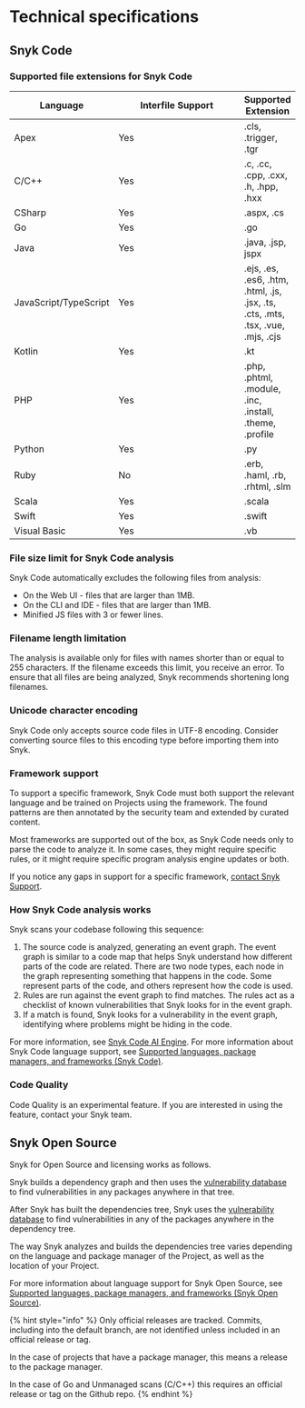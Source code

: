 # Technical specifications

## Snyk Code

### Supported file extensions for Snyk Code

<table><thead><tr><th>Language</th><th width="215">Interfile Support</th><th>Supported Extension</th></tr></thead><tbody><tr><td>Apex</td><td>Yes</td><td>.cls, .trigger, .tgr</td></tr><tr><td>C/C++</td><td>Yes</td><td>.c, .cc, .cpp, .cxx, .h, .hpp, .hxx</td></tr><tr><td>CSharp</td><td>Yes</td><td>.aspx, .cs</td></tr><tr><td>Go</td><td>Yes</td><td>.go</td></tr><tr><td>Java</td><td>Yes</td><td>.java, .jsp, jspx</td></tr><tr><td>JavaScript/TypeScript</td><td>Yes</td><td>.ejs, .es, .es6, .htm, .html, .js, .jsx, .ts, .cts, .mts, .tsx, .vue, .mjs, .cjs</td></tr><tr><td>Kotlin</td><td>Yes</td><td>.kt</td></tr><tr><td>PHP</td><td>Yes</td><td>.php, .phtml, .module, .inc, .install, .theme, .profile</td></tr><tr><td>Python</td><td>Yes</td><td>.py</td></tr><tr><td>Ruby</td><td>No</td><td>.erb, .haml, .rb, .rhtml, .slm</td></tr><tr><td>Scala</td><td>Yes</td><td>.scala</td></tr><tr><td>Swift</td><td>Yes</td><td>.swift</td></tr><tr><td>Visual Basic</td><td>Yes</td><td>.vb</td></tr></tbody></table>

### File size limit for Snyk Code analysis

Snyk Code automatically excludes the following files from analysis:

* On the Web UI - files that are larger than 1MB.
* On the CLI and IDE - files that are larger than 1MB.
* Minified JS files with 3 or fewer lines.

### Filename length limitation

The analysis is available only for files with names shorter than or equal to 255 characters. If the filename exceeds this limit, you receive an error. To ensure that all files are being analyzed, Snyk recommends shortening long filenames.

### Unicode character encoding

Snyk Code only accepts source code files in UTF-8 encoding. Consider converting source files to this encoding type before importing them into Snyk.

### Framework support

To support a specific framework, Snyk Code must both support the relevant language and be trained on Projects using the framework. The found patterns are then annotated by the security team and extended by curated content.

Most frameworks are supported out of the box, as Snyk Code needs only to parse the code to analyze it. In some cases, they might require specific rules, or it might require specific program analysis engine updates or both.

If you notice any gaps in support for a specific framework, [contact Snyk Support](https://support.snyk.io/hc/en-us/requests/new).

### How Snyk Code analysis works

Snyk scans your codebase following this sequence:

1. The source code is analyzed, generating an event graph. The event graph is similar to a code map that helps Snyk understand how different parts of the code are related. There are two node types, each node in the graph representing something that happens in the code. Some represent parts of the code, and others represent how the code is used.
2. Rules are run against the event graph to find matches. The rules act as a checklist of known vulnerabilities that Snyk looks for in the event graph.
3. If a match is found, Snyk looks for a vulnerability in the event graph, identifying where problems might be hiding in the code.

For more information, see [Snyk Code AI Engine](../scan-with-snyk/snyk-code/#ai-engine). For more information about Snyk Code language support, see [Supported languages, package managers, and frameworks (Snyk Code)](./#code-analysis-snyk-code).

### Code Quality

Code Quality is an experimental feature. If you are interested in using the feature, contact your Snyk team.

## Snyk Open Source

Snyk for Open Source and licensing works as follows.

Snyk builds a dependency graph and then uses the [vulnerability database](https://snyk.io/vuln) to find vulnerabilities in any packages anywhere in that tree.

After Snyk has built the dependencies tree, Snyk uses the [vulnerability database](https://snyk.io/vuln) to find vulnerabilities in any of the packages anywhere in the dependency tree.

The way Snyk analyzes and builds the dependencies tree varies depending on the language and package manager of the Project, as well as the location of your Project.

For more information about language support for Snyk Open Source, see [Supported languages, package managers, and frameworks (Snyk Open Source)](./#open-source-and-licensing-snyk-open-source).

{% hint style="info" %}
Only official releases are tracked. Commits, including into the default branch, are not identified unless included in an official release or tag.&#x20;

In the case of projects that have a package manager, this means a release to the package manager.&#x20;

In the case of Go and Unmanaged scans (C/C++) this requires an official release or tag on the Github repo.
{% endhint %}
